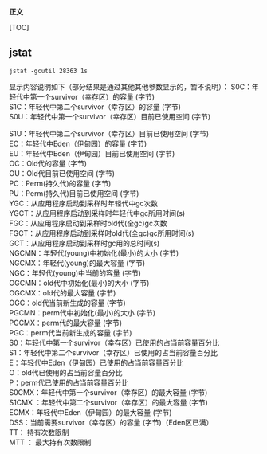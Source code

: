 **正文**

[TOC]


## jstat
```shell
jstat -gcutil 28363 1s
```

 显示内容说明如下（部分结果是通过其他其他参数显示的，暂不说明）：
S0C：年轻代中第一个survivor（幸存区）的容量 (字节)         
S1C：年轻代中第二个survivor（幸存区）的容量 (字节)         
S0U：年轻代中第一个survivor（幸存区）目前已使用空间 (字节)         
 
S1U：年轻代中第二个survivor（幸存区）目前已使用空间 (字节)         
EC：年轻代中Eden（伊甸园）的容量 (字节)         
EU：年轻代中Eden（伊甸园）目前已使用空间 (字节)         
OC：Old代的容量 (字节)         
OU：Old代目前已使用空间 (字节)         
PC：Perm(持久代)的容量 (字节)         
PU：Perm(持久代)目前已使用空间 (字节)         
YGC：从应用程序启动到采样时年轻代中gc次数         
YGCT：从应用程序启动到采样时年轻代中gc所用时间(s)         
FGC：从应用程序启动到采样时old代(全gc)gc次数         
FGCT：从应用程序启动到采样时old代(全gc)gc所用时间(s)         
GCT：从应用程序启动到采样时gc用的总时间(s)         
NGCMN：年轻代(young)中初始化(最小)的大小 (字节)         
NGCMX：年轻代(young)的最大容量 (字节)         
NGC：年轻代(young)中当前的容量 (字节)         
OGCMN：old代中初始化(最小)的大小 (字节)         
OGCMX：old代的最大容量 (字节)         
OGC：old代当前新生成的容量 (字节)         
PGCMN：perm代中初始化(最小)的大小 (字节)         
PGCMX：perm代的最大容量 (字节)           
PGC：perm代当前新生成的容量 (字节)         
S0：年轻代中第一个survivor（幸存区）已使用的占当前容量百分比         
S1：年轻代中第二个survivor（幸存区）已使用的占当前容量百分比         
E：年轻代中Eden（伊甸园）已使用的占当前容量百分比         
O：old代已使用的占当前容量百分比         
P：perm代已使用的占当前容量百分比         
S0CMX：年轻代中第一个survivor（幸存区）的最大容量 (字节)         
S1CMX ：年轻代中第二个survivor（幸存区）的最大容量 (字节)         
ECMX：年轻代中Eden（伊甸园）的最大容量 (字节)         
DSS：当前需要survivor（幸存区）的容量 (字节)（Eden区已满）         
TT： 持有次数限制         
MTT ： 最大持有次数限制
